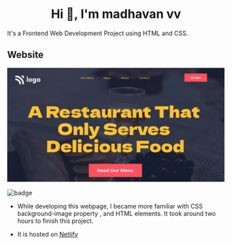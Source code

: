 <h1 align="center">Hi 👋, I'm madhavan vv</h1>
It's  a  Frontend  Web Development Project using HTML and CSS.

## Website

![image](./thumbnail.png)

![badge](https://img.shields.io/badge/HTML-CSS-yellowgreen)

- While developing this webpage, I became more familiar with CSS background-image property , and HTML elements. It took around two hours to finish this project.

- It is hosted on [Netlify](https://loquacious-frangipane-08ba86.netlify.app//)
